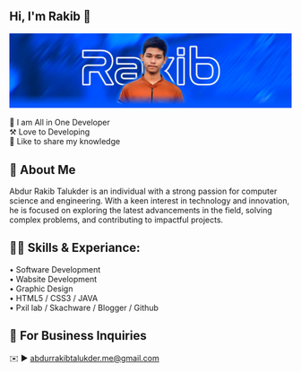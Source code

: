 ## Hi, I'm Rakib 👋
[<img src='https://raw.githubusercontent.com/Abdur-Rakib-Talukder/Abdur-Rakib-Talukder/refs/heads/main/Image/Rakib.jpg' alt='Rakib'>](https://github.com/Abdur-Rakib-Talukder/)
<p>
👑 I am All in One Developer <br> 
⚒️ Love to Developing <br> 
💭 Like to share my knowledge </p> 


## 🚀 About Me
Abdur Rakib Talukder is an individual with a strong passion for computer science and engineering. With a keen interest in technology and innovation, he is focused on exploring the latest advancements in the field, solving complex problems, and contributing to impactful projects.

## 👨‍💻 Skills & Experiance: 
• Software Development <br> 
• Wabsite Development <br>
• Graphic Design <br>
• HTML5 / CSS3 / JAVA <br>
• Pxil lab / Skachware / Blogger / Github <br>


## 📧 For Business Inquiries 
✉️ ► abdurrakibtalukder.me@gmail.com
